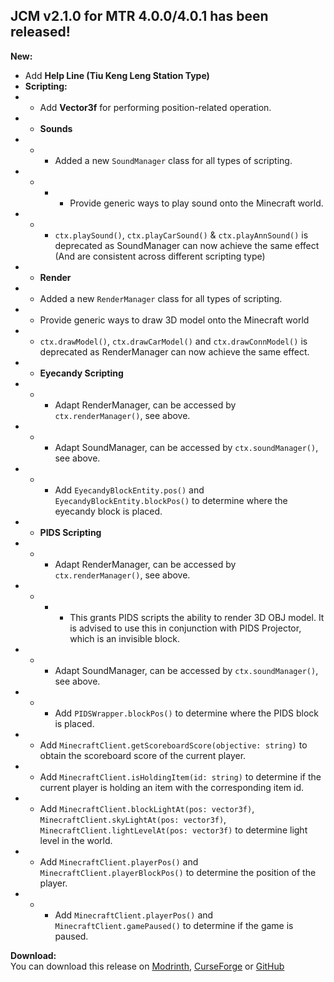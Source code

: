 ## JCM v2.1.0 for MTR 4.0.0/4.0.1 has been released!

**New:**
- Add **Help Line (Tiu Keng Leng Station Type)**
- **Scripting:**
- - Add **Vector3f** for performing position-related operation.
- - **Sounds**
- - - Added a new `SoundManager` class for all types of scripting.
- - - - Provide generic ways to play sound onto the Minecraft world.
- - - `ctx.playSound()`, `ctx.playCarSound()` & `ctx.playAnnSound()` is deprecated as SoundManager can now achieve the same effect (And are consistent across different scripting type)
- - **Render**
- - Added a new `RenderManager` class for all types of scripting.
- - Provide generic ways to draw 3D model onto the Minecraft world
- - `ctx.drawModel()`, `ctx.drawCarModel()` and `ctx.drawConnModel()` is deprecated as RenderManager can now achieve the same effect.
- - **Eyecandy Scripting**
- - - Adapt RenderManager, can be accessed by `ctx.renderManager()`, see above.
- - - Adapt SoundManager, can be accessed by `ctx.soundManager()`, see above.
- - - Add `EyecandyBlockEntity.pos()` and `EyecandyBlockEntity.blockPos()` to determine where the eyecandy block is placed.
- - **PIDS Scripting**
- - - Adapt RenderManager, can be accessed by `ctx.renderManager()`, see above.
- - - - This grants PIDS scripts the ability to render 3D OBJ model. It is advised to use this in conjunction with PIDS Projector, which is an invisible block.
- - - Adapt SoundManager, can be accessed by `ctx.soundManager()`, see above.
- - - Add `PIDSWrapper.blockPos()` to determine where the PIDS block is placed.
- - Add `MinecraftClient.getScoreboardScore(objective: string)` to obtain the scoreboard score of the current player.
- - Add `MinecraftClient.isHoldingItem(id: string)` to determine if the current player is holding an item with the corresponding item id.
- - Add `MinecraftClient.blockLightAt(pos: vector3f)`, `MinecraftClient.skyLightAt(pos: vector3f)`, `MinecraftClient.lightLevelAt(pos: vector3f)` to determine light level in the world.
- - Add `MinecraftClient.playerPos()` and `MinecraftClient.playerBlockPos()` to determine the position of the player.
- - - Add `MinecraftClient.playerPos()` and `MinecraftClient.gamePaused()` to determine if the game is paused.

**Download:**  
You can download this release on [Modrinth](https://modrinth.com/mod/jcm), [CurseForge](https://curseforge.com/minecraft/mc-mods/jcm) or [GitHub](https://github.com/DistrictOfJoban/Joban-Client-Mod/releases)
